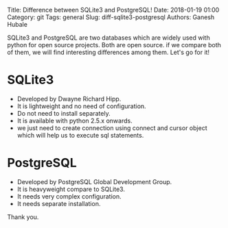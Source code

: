 Title: Difference between SQLite3 and PostgreSQL!
Date: 2018-01-19 01:00
Category: git
Tags: general
Slug: diff-sqlite3-postgresql
Authors: Ganesh Hubale

SQLite3 and PostgreSQL are two databases which are widely used with python for open source projects. Both are open source. if we compare both of them, we will find interesting differences among them. Let's go for it!
# SQLite3

  - Developed by Dwayne Richard Hipp.
  - It is lightweight and no need of configuration.
  - Do not need to install separately.
  - It is available with python 2.5.x onwards.
  - we just need to create connection using connect and cursor object which will help us to execute sql statements.

# PostgreSQL

  - Developed by PostgreSQL Global Development Group.
  - It is heavyweight compare to SQLite3. 
  - It needs very complex configuration.
  - It needs separate installation.

Thank you. 
